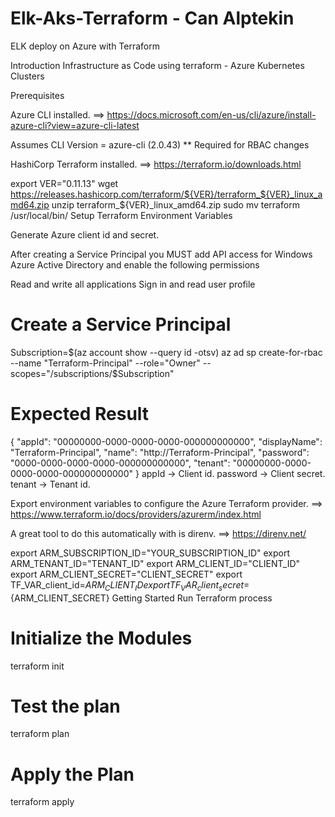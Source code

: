 # Elk-Aks-Terraform - Can Alptekin
ELK deploy on Azure with Terraform

Introduction
Infrastructure as Code using terraform - Azure Kubernetes Clusters

Prerequisites

Azure CLI installed. ==> https://docs.microsoft.com/en-us/cli/azure/install-azure-cli?view=azure-cli-latest

Assumes CLI Version = azure-cli (2.0.43) ** Required for RBAC changes

HashiCorp Terraform installed. ==> https://terraform.io/downloads.html

export VER="0.11.13"
wget https://releases.hashicorp.com/terraform/${VER}/terraform_${VER}_linux_amd64.zip
unzip terraform_${VER}_linux_amd64.zip
sudo mv terraform /usr/local/bin/
Setup Terraform Environment Variables

Generate Azure client id and secret.

After creating a Service Principal you MUST add API access for Windows Azure Active Directory and enable the following permissions

Read and write all applications
Sign in and read user profile
# Create a Service Principal
Subscription=$(az account show --query id -otsv)
az ad sp create-for-rbac --name "Terraform-Principal" --role="Owner" --scopes="/subscriptions/$Subscription"

# Expected Result
{
  "appId": "00000000-0000-0000-0000-000000000000",
  "displayName": "Terraform-Principal",
  "name": "http://Terraform-Principal",
  "password": "0000-0000-0000-0000-000000000000",
  "tenant": "00000000-0000-0000-0000-000000000000"
}
appId -> Client id.
password -> Client secret.
tenant -> Tenant id.

Export environment variables to configure the Azure Terraform provider. ==> https://www.terraform.io/docs/providers/azurerm/index.html

A great tool to do this automatically with is direnv. ==> https://direnv.net/

export ARM_SUBSCRIPTION_ID="YOUR_SUBSCRIPTION_ID"
export ARM_TENANT_ID="TENANT_ID"
export ARM_CLIENT_ID="CLIENT_ID"
export ARM_CLIENT_SECRET="CLIENT_SECRET"
export TF_VAR_client_id=${ARM_CLIENT_ID}
export TF_VAR_client_secret=${ARM_CLIENT_SECRET}
Getting Started
Run Terraform process
# Initialize the Modules
terraform init

# Test the plan
terraform plan

# Apply the Plan
terraform apply
